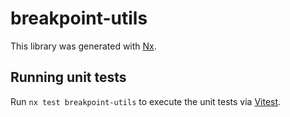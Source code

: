 # breakpoint-utils

This library was generated with [Nx](https://nx.dev).

## Running unit tests

Run `nx test breakpoint-utils` to execute the unit tests via [Vitest](https://vitest.dev/).

